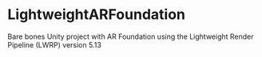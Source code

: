 # LightweightARFoundation
Bare bones Unity project with AR Foundation using the Lightweight Render Pipeline (LWRP) version 5.13
